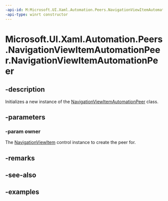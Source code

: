 ```yaml
---
-api-id: M:Microsoft.UI.Xaml.Automation.Peers.NavigationViewItemAutomationPeer.#ctor(Microsoft.UI.Xaml.Controls.NavigationViewItem)
-api-type: winrt constructor
---
```


<!-- Method syntax.
public NavigationViewItemAutomationPeer.NavigationViewItemAutomationPeer(NavigationViewItem owner)
-->

# Microsoft.UI.Xaml.Automation.Peers.NavigationViewItemAutomationPeer.NavigationViewItemAutomationPeer

## -description

Initializes a new instance of the [NavigationViewItemAutomationPeer](navigationviewitemautomationpeer.md) class.

## -parameters
### -param owner

The [NavigationViewItem](../microsoft.ui.xaml.controls/navigationviewitem.md) control instance to create the peer for.

## -remarks

## -see-also

## -examples

